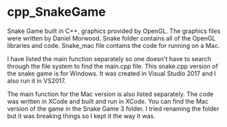 # cpp_SnakeGame
Snake Game built in C++, graphics provided by OpenGL. The graphics files were written by Daniel Morwood. Snake folder contains all of the OpenGL libraries and code. Snake_mac file contains the code for running on a Mac.

I have listed the main function separately so one doesn't have to search through the file system to find the main.cpp file. This snake.cpp version of the snake game is for Windows. It was created in Visual Studio 2017 and I also run it in VS2017.

The main function for the Mac version is also listed separately. The code was written in XCode and built and run in XCode. You can find the Mac version of the game in the Snake Game 3 folder. I tried renaming the folder but it was breaking things so I kept it the way it was.
